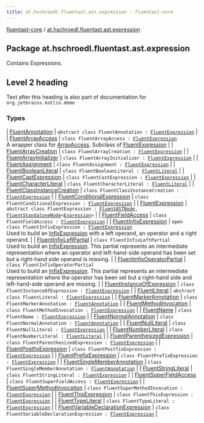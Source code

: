 ```yaml
---
title: at.hschroedl.fluentast.ast.expression - fluentast-core
---
```


[fluentast-core](../index.html) / [at.hschroedl.fluentast.ast.expression](.)

## Package at.hschroedl.fluentast.ast.expression

Contains Expressions.

## Level 2 heading

Text after this heading is also part of documentation for `org.jetbrains.kotlin.demo`

### Types

| [FluentAnnotation](-fluent-annotation/index.html) | `abstract class FluentAnnotation : `[`FluentExpression`](-fluent-expression/index.html) |
| [FluentArrayAccess](-fluent-array-access/index.html) | `class FluentArrayAccess : `[`FluentExpression`](-fluent-expression/index.html)<br>A wrapper class for [ArrayAccess](https://help.eclipse.org/neon/topic/org.eclipse.jdt.doc.isv/reference/api/org/eclipse/jdt/core/dom/ArrayAccess.html). Subclass of [FluentExpression](-fluent-expression/index.html) |
| [FluentArrayCreation](-fluent-array-creation/index.html) | `class FluentArrayCreation : `[`FluentExpression`](-fluent-expression/index.html) |
| [FluentArrayInitializer](-fluent-array-initializer/index.html) | `class FluentArrayInitializer : `[`FluentExpression`](-fluent-expression/index.html) |
| [FluentAssignment](-fluent-assignment/index.html) | `class FluentAssignment : `[`FluentExpression`](-fluent-expression/index.html) |
| [FluentBooleanLiteral](-fluent-boolean-literal/index.html) | `class FluentBooleanLiteral : `[`FluentLiteral`](-fluent-literal/index.html) |
| [FluentCastExpression](-fluent-cast-expression/index.html) | `class FluentCastExpression : `[`FluentExpression`](-fluent-expression/index.html) |
| [FluentCharacterLiteral](-fluent-character-literal/index.html) | `class FluentCharacterLiteral : `[`FluentLiteral`](-fluent-literal/index.html) |
| [FluentClassInstanceCreation](-fluent-class-instance-creation/index.html) | `class FluentClassInstanceCreation : `[`FluentExpression`](-fluent-expression/index.html) |
| [FluentConditionalExpression](-fluent-conditional-expression/index.html) | `class FluentConditionalExpression : `[`FluentExpression`](-fluent-expression/index.html) |
| [FluentExpression](-fluent-expression/index.html) | `abstract class FluentExpression : `[`FluentASTNode`](../at.hschroedl.fluentast.ast/-fluent-a-s-t-node/index.html)`, `[`FluentStandaloneNode`](../at.hschroedl.fluentast.ast/-fluent-standalone-node/index.html)`<`[`Expression`](https://help.eclipse.org/neon/topic/org.eclipse.jdt.doc.isv/reference/api/org/eclipse/jdt/core/dom/Expression.html)`>` |
| [FluentFieldAccess](-fluent-field-access/index.html) | `class FluentFieldAccess : `[`FluentExpression`](-fluent-expression/index.html) |
| [FluentInfixExpression](-fluent-infix-expression/index.html) | `open class FluentInfixExpression : `[`FluentExpression`](-fluent-expression/index.html)<br>Used to build an [InfixExpression](https://help.eclipse.org/neon/topic/org.eclipse.jdt.doc.isv/reference/api/org/eclipse/jdt/core/dom/InfixExpression.html) with a left operand, an operator and a right operand. |
| [FluentInfixLeftPartial](-fluent-infix-left-partial/index.html) | `class FluentInfixLeftPartial`<br>Used to build an [InfixExpression](https://help.eclipse.org/neon/topic/org.eclipse.jdt.doc.isv/reference/api/org/eclipse/jdt/core/dom/InfixExpression.html). This partial represents an intermediate representation where an operator and left-hand-side operand has been set but a right-hand side operand is missing. |
| [FluentInfixOperatorPartial](-fluent-infix-operator-partial/index.html) | `class FluentInfixOperatorPartial`<br>Used to build an [InfixExpression](https://help.eclipse.org/neon/topic/org.eclipse.jdt.doc.isv/reference/api/org/eclipse/jdt/core/dom/InfixExpression.html). This partial represents an intermediate representation where the operator has been set but a right-hand side and left-hand-side operand are missing. |
| [FluentInstanceOfExpression](-fluent-instance-of-expression/index.html) | `class FluentInstanceOfExpression : `[`FluentExpression`](-fluent-expression/index.html) |
| [FluentLiteral](-fluent-literal/index.html) | `abstract class FluentLiteral : `[`FluentExpression`](-fluent-expression/index.html) |
| [FluentMarkerAnnotation](-fluent-marker-annotation/index.html) | `class FluentMarkerAnnotation : `[`FluentAnnotation`](-fluent-annotation/index.html) |
| [FluentMethodInvocation](-fluent-method-invocation/index.html) | `class FluentMethodInvocation : `[`FluentExpression`](-fluent-expression/index.html) |
| [FluentName](-fluent-name/index.html) | `class FluentName : `[`FluentExpression`](-fluent-expression/index.html) |
| [FluentNormalAnnotation](-fluent-normal-annotation/index.html) | `class FluentNormalAnnotation : `[`FluentAnnotation`](-fluent-annotation/index.html) |
| [FluentNullLiteral](-fluent-null-literal/index.html) | `class FluentNullLiteral : `[`FluentExpression`](-fluent-expression/index.html) |
| [FluentNumberLiteral](-fluent-number-literal/index.html) | `class FluentNumberLiteral : `[`FluentLiteral`](-fluent-literal/index.html) |
| [FluentParenthesizedExpression](-fluent-parenthesized-expression/index.html) | `class FluentParenthesizedExpression : `[`FluentExpression`](-fluent-expression/index.html) |
| [FluentPostfixExpression](-fluent-postfix-expression/index.html) | `class FluentPostfixExpression : `[`FluentExpression`](-fluent-expression/index.html) |
| [FluentPrefixExpression](-fluent-prefix-expression/index.html) | `class FluentPrefixExpression : `[`FluentExpression`](-fluent-expression/index.html) |
| [FluentSingleMemberAnnotation](-fluent-single-member-annotation/index.html) | `class FluentSingleMemberAnnotation : `[`FluentAnnotation`](-fluent-annotation/index.html) |
| [FluentStringLiteral](-fluent-string-literal/index.html) | `class FluentStringLiteral : `[`FluentExpression`](-fluent-expression/index.html) |
| [FluentSuperFieldAccess](-fluent-super-field-access/index.html) | `class FluentSuperFieldAccess : `[`FluentExpression`](-fluent-expression/index.html) |
| [FluentSuperMethodInvocation](-fluent-super-method-invocation/index.html) | `class FluentSuperMethodInvocation : `[`FluentExpression`](-fluent-expression/index.html) |
| [FluentThisExpression](-fluent-this-expression/index.html) | `class FluentThisExpression : `[`FluentExpression`](-fluent-expression/index.html) |
| [FluentTypeLiteral](-fluent-type-literal/index.html) | `class FluentTypeLiteral : `[`FluentExpression`](-fluent-expression/index.html) |
| [FluentVariableDeclarationExpression](-fluent-variable-declaration-expression/index.html) | `class FluentVariableDeclarationExpression : `[`FluentExpression`](-fluent-expression/index.html) |

